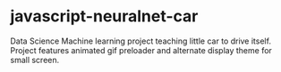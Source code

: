 # javascript-neuralnet-car

Data Science Machine learning project teaching little car to drive itself. Project features animated gif preloader and alternate display theme for small screen.
